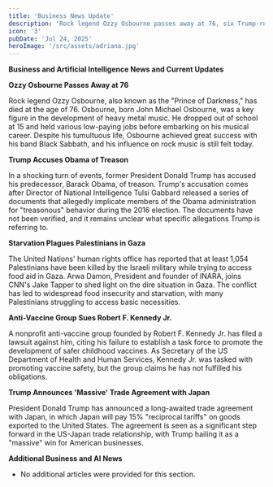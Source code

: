```yaml
---
title: 'Business News Update'
description: 'Rock legend Ozzy Osbourne passes away at 76, six Trump-related news stories.'
icon: '3'
pubDate: 'Jul 24, 2025'
heroImage: '/src/assets/adriana.jpg'
---
```


**Business and Artificial Intelligence News and Current Updates**

**Ozzy Osbourne Passes Away at 76**

Rock legend Ozzy Osbourne, also known as the "Prince of Darkness," has died at the age of 76. Osbourne, born John Michael Osbourne, was a key figure in the development of heavy metal music. He dropped out of school at 15 and held various low-paying jobs before embarking on his musical career. Despite his tumultuous life, Osbourne achieved great success with his band Black Sabbath, and his influence on rock music is still felt today.

**Trump Accuses Obama of Treason**

In a shocking turn of events, former President Donald Trump has accused his predecessor, Barack Obama, of treason. Trump's accusation comes after Director of National Intelligence Tulsi Gabbard released a series of documents that allegedly implicate members of the Obama administration for "treasonous" behavior during the 2016 election. The documents have not been verified, and it remains unclear what specific allegations Trump is referring to.

**Starvation Plagues Palestinians in Gaza**

The United Nations' human rights office has reported that at least 1,054 Palestinians have been killed by the Israeli military while trying to access food aid in Gaza. Arwa Damon, President and founder of INARA, joins CNN's Jake Tapper to shed light on the dire situation in Gaza. The conflict has led to widespread food insecurity and starvation, with many Palestinians struggling to access basic necessities.

**Anti-Vaccine Group Sues Robert F. Kennedy Jr.**

A nonprofit anti-vaccine group founded by Robert F. Kennedy Jr. has filed a lawsuit against him, citing his failure to establish a task force to promote the development of safer childhood vaccines. As Secretary of the US Department of Health and Human Services, Kennedy Jr. was tasked with promoting vaccine safety, but the group claims he has not fulfilled his obligations.

**Trump Announces 'Massive' Trade Agreement with Japan**

President Donald Trump has announced a long-awaited trade agreement with Japan, in which Japan will pay 15% "reciprocal tariffs" on goods exported to the United States. The agreement is seen as a significant step forward in the US-Japan trade relationship, with Trump hailing it as a "massive" win for American businesses.

**Additional Business and AI News**

* No additional articles were provided for this section.
